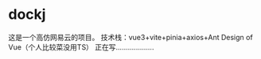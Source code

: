 # dockj
这是一个高仿网易云的项目。
技术栈：vue3+vite+pinia+axios+Ant Design of Vue（个人比较菜没用TS）
正在写...................
